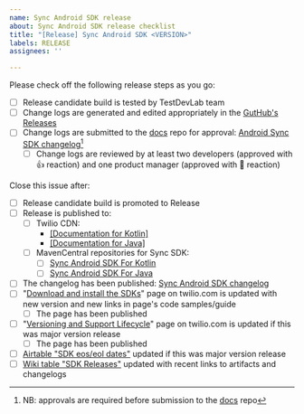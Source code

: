 ```yaml
---
name: Sync Android SDK release
about: Sync Android SDK release checklist
title: "[Release] Sync Android SDK <VERSION>"
labels: RELEASE
assignees: ''

---
```


Please check off the following release steps as you go:

- [ ] Release candidate build is tested by TestDevLab team
- [ ] Change logs are generated and edited appropriately in the [GutHub's Releases](https://github.com/twilio/rtd-sdk-monorepo/releases)
- [ ] Change logs are submitted to the [docs](https://github.com/twilio-internal/docs) repo for approval: [Android Sync SDK changelog](https://github.com/twilio-internal/docs/pull/1679)[^1]
    - [ ] Change logs are reviewed by at least two developers (approved with 👍 reaction) and one product manager (approved with 🚀 reaction)

Close this issue after:
- [ ] Release candidate build is promoted to Release
- [ ] Release is published to:
    - [ ] Twilio CDN: 
        - [[Documentation for Kotlin]](https://media.twiliocdn.com/sdk/android/sync/releases/4.0.0/docs/sync-android-kt)
        - [[Documentation for Java]](https://media.twiliocdn.com/sdk/android/sync/releases/4.0.0/docs/sync-android-java/)
    - [ ] MavenCentral repositories for Sync SDK:
        - [ ] [Sync Android SDK For Kotlin](https://central.sonatype.com/artifact/com.twilio/sync-android-kt)
        - [ ] [Sync Android SDK For Java](https://central.sonatype.com/artifact/com.twilio/sync-android-java)
- [ ] The changelog has been published: [Sync Android SDK changelog](https://www.twilio.com/docs/sync/android/changelog)
- [ ] "[Download and install the SDKs](https://www.twilio.com/docs/sync/sync-sdk-download)" page on twilio.com is updated with new version and new links in page's code samples/guide
    + [ ] The page has been published
- [ ] "[Versioning and Support Lifecycle](https://www.twilio.com/docs/sync/versioning-and-support-lifecycle)" page on twilio.com is updated if this was major version release
    + [ ] The page has been published
- [ ] [Airtable "SDK eos/eol dates"](https://airtable.com/appZusMvCI6Ea2b7W/tbllmBPTXdwJo1Dhw/viwNfr4GqFDBLiNz3?blocks=hide) updated if this was major version release
- [ ] [Wiki table "SDK Releases"](https://wiki.hq.twilio.com/display/RTDSDK/Building+and+Releasing+SDKs) updated with recent links to artifacts and changelogs 

[^1]: NB: approvals are required before submission to the [docs](https://github.com/twilio-internal/docs) repo
